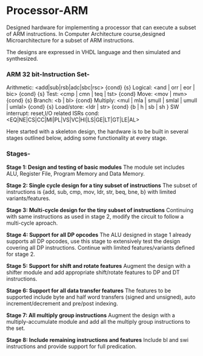# Processor-ARM
Designed hardware for implementing a processor that can execute  a subset of ARM instructions.
In Computer Architecture course,designed Microarchitecture for a subset of ARM instructions.

The designs are expressed in VHDL language and then simulated and synthesized. 
 
### ARM 32 bit-Instruction Set-

Arithmetic: <add|sub|rsb|adc|sbc|rsc> {cond} {s}
Logical: <and | orr | eor | bic> {cond} {s}
Test: <cmp | cmn | teq | tst> {cond}
Move: <mov | mvn> {cond} {s}
Branch: <b | bl> {cond}
Multiply: <mul | mla | smull | smlal | umull | umlal> {cond} {s}
Load/store: <ldr | str> {cond} {b | h | sb | sh }
SW interrupt: reset,I/O related ISRs
cond: <EQ|NE|CS|CC|MI|PL|VS|VC|HI|LS|GE|LT|GT|LE|AL>

Here started with a skeleton design, the hardware is to be built in several stages outlined below, adding some functionality at every stage.

### Stages-
**Stage 1: Design and testing of basic modules**
The module set includes ALU, Register File, Program Memory and Data Memory.

**Stage 2: Single cycle design for a tiny subset of instructions**
The subset of instructions is {add, sub, cmp, mov, ldr, str, beq, bne, b} with limited 
variants/features.

**Stage 3: Multi-cycle design for the tiny subset of instructions**
Continuing with same instructions as used in stage 2, modify the circuit to follow a 
multi-cycle aproach.

**Stage 4: Support for all DP opcodes**
The ALU designed in stage 1 already supports all DP opcodes, use this stage to 
extensively test the design covering all DP instructions. Continue with limited 
features/variants defined for stage 2.

**Stage 5: Support for shift and rotate features**
Augment the design with a shifter module and add appropriate shift/rotate features to 
DP and DT instructions.

**Stage 6: Support for all data transfer features**
The features to be supported include byte and half word transfers (signed and 
unsigned), auto increment/decrement and pre/post indexing.

**Stage 7: All multiply group instructions**
Augment the design with a multiply-accumulate module and add all the multiply 
group instructions to the set.

**Stage 8: Include remaining instructions and features**
Include bl and swi instructions and provide support for full predication.




